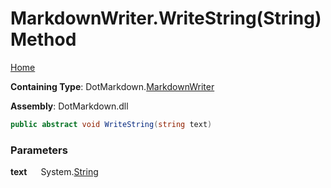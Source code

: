 # MarkdownWriter\.WriteString\(String\) Method

[Home](../../../README.md)

**Containing Type**: DotMarkdown\.[MarkdownWriter](../README.md)

**Assembly**: DotMarkdown\.dll

```csharp
public abstract void WriteString(string text)
```

### Parameters

**text** &emsp; System\.[String](https://docs.microsoft.com/en-us/dotnet/api/system.string)